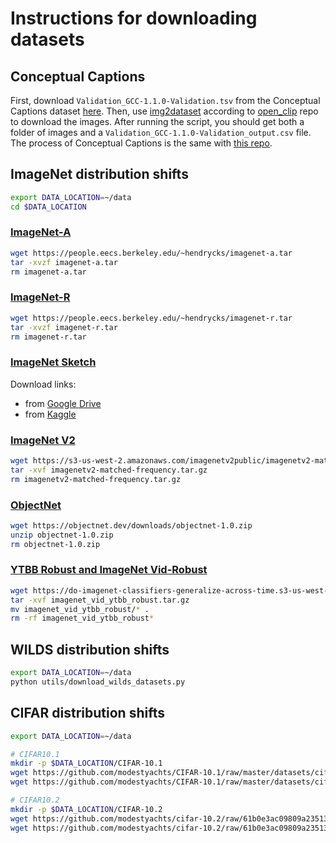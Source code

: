 # Instructions for downloading datasets

## Conceptual Captions

First, download `Validation_GCC-1.1.0-Validation.tsv` from the Conceptual Captions dataset [here](https://ai.google.com/research/ConceptualCaptions/download). 
Then, use [img2dataset](https://github.com/rom1504/img2dataset) according to [open_clip](https://github.com/rom1504/img2dataset/blob/main/dataset_examples/cc3m.md) repo to download the images. After running the script, you should get both a folder of images and a `Validation_GCC-1.1.0-Validation_output.csv` file. The process of Conceptual Captions is the same with [this repo](https://github.com/google-research/composed_image_retrieval?tab=readme-ov-file).

## ImageNet distribution shifts

```bash
export DATA_LOCATION=~/data
cd $DATA_LOCATION
```

### [ImageNet-A](https://github.com/hendrycks/natural-adv-examples)


```bash
wget https://people.eecs.berkeley.edu/~hendrycks/imagenet-a.tar
tar -xvzf imagenet-a.tar
rm imagenet-a.tar
```

### [ImageNet-R](https://github.com/hendrycks/imagenet-r)

```bash
wget https://people.eecs.berkeley.edu/~hendrycks/imagenet-r.tar
tar -xvzf imagenet-r.tar
rm imagenet-r.tar
```

### [ImageNet Sketch](https://github.com/HaohanWang/ImageNet-Sketch)

Download links:
- from [Google Drive](https://drive.google.com/open?id=1Mj0i5HBthqH1p_yeXzsg22gZduvgoNeA)
- from [Kaggle](https://www.kaggle.com/wanghaohan/imagenetsketch)

### [ImageNet V2](https://github.com/modestyachts/ImageNetV2)

```bash
wget https://s3-us-west-2.amazonaws.com/imagenetv2public/imagenetv2-matched-frequency.tar.gz
tar -xvf imagenetv2-matched-frequency.tar.gz
rm imagenetv2-matched-frequency.tar.gz
```

### [ObjectNet](https://objectnet.dev/)

```bash
wget https://objectnet.dev/downloads/objectnet-1.0.zip
unzip objectnet-1.0.zip
rm objectnet-1.0.zip
```

### [YTBB Robust and ImageNet Vid-Robust](https://modestyachts.github.io/natural-perturbations-website/)

```bash
wget https://do-imagenet-classifiers-generalize-across-time.s3-us-west-2.amazonaws.com/imagenet_vid_ytbb_robust.tar.gz
tar -xvf imagenet_vid_ytbb_robust.tar.gz
mv imagenet_vid_ytbb_robust/* .
rm -rf imagenet_vid_ytbb_robust*
```

## WILDS distribution shifts

```bash
export DATA_LOCATION=~/data
python utils/download_wilds_datasets.py
```


## CIFAR distribution shifts

```bash
export DATA_LOCATION=~/data

# CIFAR10.1
mkdir -p $DATA_LOCATION/CIFAR-10.1
wget https://github.com/modestyachts/CIFAR-10.1/raw/master/datasets/cifar10.1_v6_data.npy -P $DATA_LOCATION/CIFAR-10.1
wget https://github.com/modestyachts/CIFAR-10.1/raw/master/datasets/cifar10.1_v6_labels.npy -P $DATA_LOCATION/CIFAR-10.1

# CIFAR10.2
mkdir -p $DATA_LOCATION/CIFAR-10.2
wget https://github.com/modestyachts/cifar-10.2/raw/61b0e3ac09809a2351379fb54331668cc9c975c4/cifar102_test.npy -P $DATA_LOCATION/CIFAR-10.2
wget https://github.com/modestyachts/cifar-10.2/raw/61b0e3ac09809a2351379fb54331668cc9c975c4/cifar102_train.npy -P $DATA_LOCATION/CIFAR-10.2
```
